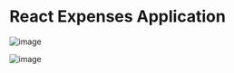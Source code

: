 # React Expenses Application

![image](https://user-images.githubusercontent.com/90147636/178095303-8a1d2bcb-34b4-4ab7-8834-a057376bd575.png)

![image](https://user-images.githubusercontent.com/90147636/178095307-132d4ad5-8f57-47ce-8d8b-a1f2fae38158.png)





